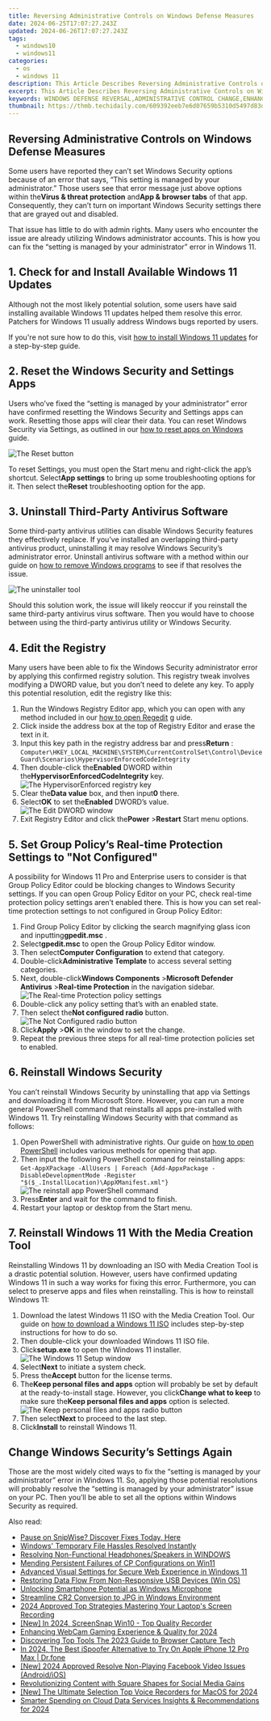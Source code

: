 ```yaml
---
title: Reversing Administrative Controls on Windows Defense Measures
date: 2024-06-25T17:07:27.243Z
updated: 2024-06-26T17:07:27.243Z
tags:
  - windows10
  - windows11
categories:
  - os
  - windows 11
description: This Article Describes Reversing Administrative Controls on Windows Defense Measures
excerpt: This Article Describes Reversing Administrative Controls on Windows Defense Measures
keywords: WINDOWS DEFENSE REVERSAL,ADMINISTRATIVE CONTROL CHANGE,ENHANCING OS SECURITY,SAFEBOARD MANAGEMENT,PRIVACY MEASURE ALTERATION,AUTHORIZATION MODIFICATION,SYSTEM PROTECTION REVISION
thumbnail: https://thmb.techidaily.com/609392eeb7e6d07659b5310d5497d83d3c111a4e7e0b8902513730d25dcd2f24.png
---
```


## Reversing Administrative Controls on Windows Defense Measures

 Some users have reported they can’t set Windows Security options because of an error that says, “This setting is managed by your administrator.” Those users see that error message just above options within the**Virus & threat protection** and**App & browser tabs** of that app. Consequently, they can’t turn on important Windows Security settings there that are grayed out and disabled.

 That issue has little to do with admin rights. Many users who encounter the issue are already utilizing Windows administrator accounts. This is how you can fix the “setting is managed by your administrator” error in Windows 11.

## 1\. Check for and Install Available Windows 11 Updates

 Although not the most likely potential solution, some users have said installing available Windows 11 updates helped them resolve this error. Patchers for Windows 11 usually address Windows bugs reported by users.

 If you're not sure how to do this, visit [how to install Windows 11 updates](https://www.makeuseof.com/windows-11-install-updates/) for a step-by-step guide.

## 2\. Reset the Windows Security and Settings Apps

 Users who’ve fixed the “setting is managed by your administrator” error have confirmed resetting the Windows Security and Settings apps can work. Resetting those apps will clear their data. You can reset Windows Security via Settings, as outlined in our [how to reset apps on Windows](https://www.makeuseof.com/windows-reset-app/) guide.

![The Reset button](https://static1.makeuseofimages.com/wordpress/wp-content/uploads/2023/03/the-reset-option.jpg)

 To reset Settings, you must open the Start menu and right-click the app’s shortcut. Select**App settings** to bring up some troubleshooting options for it. Then select the**Reset** troubleshooting option for the app.

## 3\. Uninstall Third-Party Antivirus Software

 Some third-party antivirus utilities can disable Windows Security features they effectively replace. If you’ve installed an overlapping third-party antivirus product, uninstalling it may resolve Windows Security’s administrator error. Uninstall antivirus software with a method within our guide on [how to remove Windows programs](https://www.makeuseof.com/windows-11-different-ways-to-uninstall-software/) to see if that resolves the issue.

![The uninstaller tool](https://static1.makeuseofimages.com/wordpress/wp-content/uploads/2023/03/the-uninstaller-tool.jpg)

 Should this solution work, the issue will likely reoccur if you reinstall the same third-party antivirus virus software. Then you would have to choose between using the third-party antivirus utility or Windows Security.

## 4\. Edit the Registry

 Many users have been able to fix the Windows Security administrator error by applying this confirmed registry solution. This registry tweak involves modifying a DWORD value, but you don’t need to delete any key. To apply this potential resolution, edit the registry like this:

1. Run the Windows Registry Editor app, which you can open with any method included in our [how to open Regedit](https://www.makeuseof.com/windows-11-open-registry-editor/) [g](https://www.makeuseof.com/windows-11-open-registry-editor/) uide.
2. Click inside the address box at the top of Registry Editor and erase the text in it.
3. Input this key path in the registry address bar and press**Return** :  
`Computer\HKEY_LOCAL_MACHINE\SYSTEM\CurrentControlSet\Control\DeviceGuard\Scenarios\HypervisorEnforcedCodeIntegrity`
4. Then double-click the**Enabled** DWORD within the**HypervisorEnforcedCodeIntegrity** key.  
![The HypervisorEnforced registry key](https://static1.makeuseofimages.com/wordpress/wp-content/uploads/2023/03/the-hypervisor-key.jpg)
5. Clear the**Data value** box, and then input**0** there.
6. Select**OK** to set the**Enabled** DWORD’s value.  
![The Edit DWORD window](https://static1.makeuseofimages.com/wordpress/wp-content/uploads/2023/03/edit-dword-window.jpg)
7. Exit Registry Editor and click the**Power** \>**Restart** Start menu options.

## 5\. Set Group Policy’s Real-time Protection Settings to "Not Configured"

 A possibility for Windows 11 Pro and Enterprise users to consider is that Group Policy Editor could be blocking changes to Windows Security settings. If you can open Group Policy Editor on your PC, check real-time protection policy settings aren’t enabled there. This is how you can set real-time protection settings to not configured in Group Policy Editor:

1. Find Group Policy Editor by clicking the search magnifying glass icon and inputting**gpedit.msc** .
2. Select**gpedit.msc** to open the Group Policy Editor window.
3. Then select**Computer Configuration** to extend that category.
4. Double-click**Administrative Template** to access several setting categories.
5. Next, double-click**Windows Components** \>**Microsoft Defender Antivirus** \>**Real-time Protection** in the navigation sidebar.  
![The Real-time Protection policy settings](https://static1.makeuseofimages.com/wordpress/wp-content/uploads/2023/03/the-real-time-protection-policy-settings.jpg)
6. Double-click any policy setting that’s with an enabled state.
7. Then select the**Not configured radio** button.  
![The Not Configured radio button](https://static1.makeuseofimages.com/wordpress/wp-content/uploads/2023/03/not-configured-option.jpg)
8. Click**Apply** \>**OK** in the window to set the change.
9. Repeat the previous three steps for all real-time protection policies set to enabled.

## 6\. Reinstall Windows Security

 You can’t reinstall Windows Security by uninstalling that app via Settings and downloading it from Microsoft Store. However, you can run a more general PowerShell command that reinstalls all apps pre-installed with Windows 11\. Try reinstalling Windows Security with that command as follows:

1. Open PowerShell with administrative rights. Our guide on [how to open PowerShell](https://www.makeuseof.com/windows-11-powershell-administrator/) includes various methods for opening that app.
2. Then input the following PowerShell command for reinstalling apps:  
`Get-AppXPackage -AllUsers | Foreach {Add-AppxPackage -DisableDevelopmentMode -Register "$($_.InstallLocation)\AppXManifest.xml"}`  
![The reinstall app PowerShell command](https://static1.makeuseofimages.com/wordpress/wp-content/uploads/2023/03/the-reinstall-app-command.jpg)
3. Press**Enter** and wait for the command to finish.
4. Restart your laptop or desktop from the Start menu.

## 7\. Reinstall Windows 11 With the Media Creation Tool

 Reinstalling Windows 11 by downloading an ISO with Media Creation Tool is a drastic potential solution. However, users have confirmed updating Windows 11 in such a way works for fixing this error. Furthermore, you can select to preserve apps and files when reinstalling. This is how to reinstall Windows 11:

1. Download the latest Windows 11 ISO with the Media Creation Tool. Our guide on [how to download a Windows 11 ISO](https://www.makeuseof.com/windows-11-download-iso/) includes step-by-step instructions for how to do so.
2. Then double-click your downloaded Windows 11 ISO file.
3. Click**setup.exe** to open the Windows 11 installer.  
![The Windows 11 Setup window](https://static1.makeuseofimages.com/wordpress/wp-content/uploads/2023/03/windows-11-setup-window.jpg)
4. Select**Next** to initiate a system check.
5. Press the**Accept** button for the license terms.
6. The**Keep personal files and apps** option will probably be set by default at the ready-to-install stage. However, you click**Change what to keep** to make sure the**Keep personal files and apps** option is selected.  
![The Keep personal files and apps radio button](https://static1.makeuseofimages.com/wordpress/wp-content/uploads/2023/03/keep-personal-files-option.jpg)
7. Then select**Next** to proceed to the last step.
8. Click**Install** to reinstall Windows 11.

## Change Windows Security’s Settings Again

 Those are the most widely cited ways to fix the “setting is managed by your administrator” error in Windows 11\. So, applying those potential resolutions will probably resolve the “setting is managed by your administrator” issue on your PC. Then you’ll be able to set all the options within Windows Security as required.

<ins class="adsbygoogle"
     style="display:block"
     data-ad-format="autorelaxed"
     data-ad-client="ca-pub-7571918770474297"
     data-ad-slot="1223367746"></ins>



<ins class="adsbygoogle"
     style="display:block"
     data-ad-client="ca-pub-7571918770474297"
     data-ad-slot="8358498916"
     data-ad-format="auto"
     data-full-width-responsive="true"></ins>

<span class="atpl-alsoreadstyle">Also read:</span>
<div><ul>
<li><a href="https://win11-tips.techidaily.com/1719341208077-pause-on-snipwise-discover-fixes-today-here/"><u>Pause on SnipWise? Discover Fixes Today, Here</u></a></li>
<li><a href="https://win11-tips.techidaily.com/windows-temporary-file-hassles-resolved-instantly/"><u>Windows' Temporary File Hassles Resolved Instantly</u></a></li>
<li><a href="https://win11-tips.techidaily.com/resolving-non-functional-headphonesspeakers-in-windows/"><u>Resolving Non-Functional Headphones/Speakers in WINDOWS</u></a></li>
<li><a href="https://win11-tips.techidaily.com/mending-persistent-failures-of-cp-configurations-on-win11/"><u>Mending Persistent Failures of CP Configurations on Win11</u></a></li>
<li><a href="https://win11-tips.techidaily.com/advanced-visual-settings-for-secure-web-experience-in-windows-11/"><u>Advanced Visual Settings for Secure Web Experience in Windows 11</u></a></li>
<li><a href="https://win11-tips.techidaily.com/restoring-data-flow-from-non-responsive-usb-devices-win-os/"><u>Restoring Data Flow From Non-Responsive USB Devices (Win OS)</u></a></li>
<li><a href="https://win11-tips.techidaily.com/unlocking-smartphone-potential-as-windows-microphone/"><u>Unlocking Smartphone Potential as Windows Microphone</u></a></li>
<li><a href="https://win11-tips.techidaily.com/streamline-cr2-conversion-to-jpg-in-windows-environment/"><u>Streamline CR2 Conversion to JPG in Windows Environment</u></a></li>
<li><a href="https://desktop-recording.techidaily.com/2024-approved-top-strategies-mastering-your-laptops-screen-recording/"><u>2024 Approved  Top Strategies  Mastering Your Laptop's Screen Recording</u></a></li>
<li><a href="https://video-capture.techidaily.com/new-in-2024-screensnap-win10-top-quality-recorder/"><u>[New] In 2024, ScreenSnap Win10 - Top Quality Recorder</u></a></li>
<li><a href="https://screen-mirroring-recording.techidaily.com/enhancing-webcam-gaming-experience-and-quality-for-2024/"><u>Enhancing WebCam Gaming Experience & Quality for 2024</u></a></li>
<li><a href="https://screen-video-capture.techidaily.com/discovering-top-tools-the-2023-guide-to-browser-capture-tech/"><u>Discovering Top Tools  The 2023 Guide to Browser Capture Tech</u></a></li>
<li><a href="https://ios-pokemon-go.techidaily.com/in-2024-the-best-ispoofer-alternative-to-try-on-apple-iphone-12-pro-max-drfone-by-drfone-virtual-ios/"><u>In 2024, The Best iSpoofer Alternative to Try On Apple iPhone 12 Pro Max | Dr.fone</u></a></li>
<li><a href="https://facebook-clips.techidaily.com/new-2024-approved-resolve-non-playing-facebook-video-issues-androidios/"><u>[New] 2024 Approved  Resolve Non-Playing Facebook Video Issues (Android/iOS)</u></a></li>
<li><a href="https://facebook-video-content.techidaily.com/revolutionizing-content-with-square-shapes-for-social-media-gains/"><u>Revolutionizing Content with Square Shapes for Social Media Gains</u></a></li>
<li><a href="https://screen-capture.techidaily.com/new-the-ultimate-selection-top-voice-recorders-for-macos-for-2024/"><u>[New] The Ultimate Selection  Top Voice Recorders for MacOS for 2024</u></a></li>
<li><a href="https://fox-cloud.techidaily.com/smarter-spending-on-cloud-data-services-insights-and-recommendations-for-2024/"><u>Smarter Spending on Cloud Data Services  Insights & Recommendations for 2024</u></a></li>
</ul></div>
